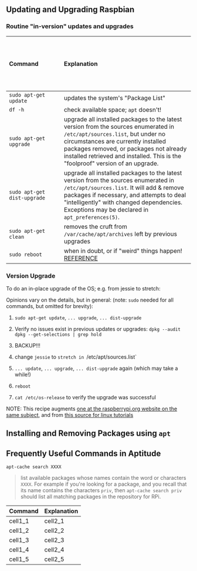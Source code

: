 ## Updating and Upgrading Raspbian 

### Routine "in-version" updates and upgrades

| &nbsp; &nbsp; &nbsp; &nbsp; &nbsp; &nbsp; &nbsp; &nbsp; &nbsp; &nbsp; &nbsp; &nbsp; &nbsp; &nbsp; &nbsp; &nbsp; &nbsp; &nbsp; &nbsp; &nbsp; &nbsp; &nbsp; &nbsp; &nbsp; &nbsp; &nbsp; &nbsp; &nbsp; &nbsp; &nbsp; &nbsp; &nbsp; &nbsp; &nbsp; &nbsp; &nbsp; &nbsp; &nbsp; &nbsp; &nbsp; &nbsp; Command &nbsp; &nbsp;  &nbsp; &nbsp; &nbsp; &nbsp; &nbsp; &nbsp; &nbsp; &nbsp; &nbsp; &nbsp; &nbsp; &nbsp; &nbsp; &nbsp; &nbsp; &nbsp; &nbsp; &nbsp; &nbsp; &nbsp; &nbsp; &nbsp; &nbsp; &nbsp; &nbsp; &nbsp; &nbsp; &nbsp; &nbsp; &nbsp; &nbsp; &nbsp; &nbsp; &nbsp; &nbsp; &nbsp; &nbsp; | Explanation |
| :---     | :---       |
| `sudo apt-get update`| updates the system's "Package List" |
| `df -h`      | check available space; `apt` doesn't! |
| `sudo apt-get upgrade` | upgrade all installed packages to the latest version from the sources enumerated in  `/etc/apt/sources.list`, but under no circumstances are currently installed packages removed, or packages not already installed retrieved and installed. This is the "foolproof" version of an upgrade. |
| `sudo apt-get dist-upgrade` | upgrade all installed packages to the latest version from the sources enumerated in  `/etc/apt/sources.list`. It will add & remove packages if necessary, and attempts to deal "intelligently" with changed dependencies. Exceptions may be declared in `apt_preferences(5)`. |  
| `sudo apt-get clean` | removes the cruft from `/var/cache/apt/archives` left by previous upgrades |
| `sudo reboot` | when in doubt, or if "weird" things happen! [REFERENCE](https://www.raspberrypi.org/forums/viewtopic.php?t=184850) |

### Version Upgrade

To do an in-place upgrade of the OS; e.g. from jessie to stretch:

Opinions vary on the details, but in general: (note: `sudo` needed for all commands, but omitted for brevity): 

1. `sudo apt-get update`,	`... upgrade`,		 `... dist-upgrade`

2. Verify no issues exist in previous updates or upgrades:
   `dpkg --audit`
   `dpkg --get-selections | grep hold`
   
3. BACKUP!!!

4. change `jessie` to `stretch in `/etc/apt/sources.list` 

5. `... update`, `... upgrade`, `... dist-upgrade` again (which may take a while!)

6. `reboot`

7. `cat /etc/os-release` to verify the upgrade was successful 


NOTE: This recipe augments [one at the raspberrypi.org website on the same subject](https://www.raspberrypi.org/documentation/raspbian/updating.md), and from [this source for linux tutorials](https://www.howtoforge.com/tutorial/how-to-upgrade-debian-8-jessie-to-9-stretch/)

## Installing and Removing Packages using `apt` 

## Frequently Useful Commands in Aptitude  

`apt-cache search XXXX`  

> list available packages whose names contain the word or characters `XXXX`. For example if you're looking for a package, and you recall that its name contains the characters `priv`, then `apt-cache search priv` should list all matching packages in the repository for RPi.


<html>
<head>

</head>

<body>
<table class="minimalistBlack">
<thead>
<tr>
<th>Command</th>
<th>Explanation</th>
</tr>
</thead>
<tbody>
<tr>
<td>cell1_1</td>
<td>cell2_1</td>
</tr>
<tr>
<td>cell1_2</td>
<td>cell2_2</td>
</tr>
<tr>
<td>cell1_3</td>
<td>cell2_3</td>
</tr>
<tr>
<td>cell1_4</td>
<td>cell2_4</td>
</tr>
<tr>
<td>cell1_5</td>
<td>cell2_5</td>
</tr>
</tbody>
</table>
</body>
</html>



<!---

__-------------  WORK IN PROCESS; PLEASE IGNORE (or not - up to you!) -----------------__

<!DOCTYPE html>
<html>
<head>

<style>
table.minimalistBlack {
  width: 100%;
  text-align: left;
  border-collapse: collapse;
}
table.minimalistBlack td, table.minimalistBlack th {
  border: 1px solid #000000;
  padding: 5px 4px;
}
table.minimalistBlack tbody td {
  font-size: 13px;
}
table.minimalistBlack tr:nth-child(even) {
  background: #CFD1D1;
}
table.minimalistBlack thead {
  background: #CFCFCF;
  background: -moz-linear-gradient(top, #dbdbdb 0%, #d3d3d3 66%, #CFCFCF 100%);
  background: -webkit-linear-gradient(top, #dbdbdb 0%, #d3d3d3 66%, #CFCFCF 100%);
  background: linear-gradient(to bottom, #dbdbdb 0%, #d3d3d3 66%, #CFCFCF 100%);
  border-bottom: 2px solid #000000;
}
table.minimalistBlack thead th {
  font-size: 15px;
  font-weight: bold;
  color: #000000;
  text-align: center;
}
table.minimalistBlack tfoot td {
  font-size: 14px;
}
</style>
</head>

<body>
<table class="minimalistBlack">
<thead>
<tr>
<th>head1</th>
<th>head2</th>
</tr>
</thead>
<tbody>
<tr>
<td>cell1_1</td>
<td>cell2_1</td>
</tr>
<tr>
<td>cell1_2</td>
<td>cell2_2</td>
</tr>
<tr>
<td>cell1_3</td>
<td>cell2_3</td>
</tr>
<tr>
<td>cell1_4</td>
<td>cell2_4</td>
</tr>
<tr>
<td>cell1_5</td>
<td>cell2_5</td>
</tr>
</tbody>
</table>
</body>
</html>

-->

